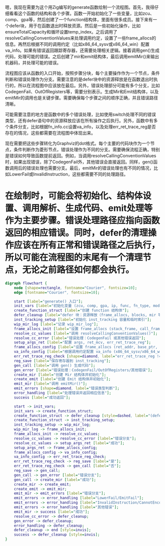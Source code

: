 嗯，我现在需要为这个用Zig编写的generate函数绘制一个流程图。首先，我得仔细看看这个函数的结构和各个步骤。函数一开始初始化了一些变量，比如zcu、comp、gpa等，然后创建了一个function结构体，里面有很多成员。接下来有一个defer块，用于在函数退出时释放资源。然后是一些初始化操作，比如ensureTotalCapacity和循环设置temp_index。之后调用了resolveCallingConventionValues来处理调用约定，设置了一些frame_allocs的信息。再然后根据不同的调用约定（比如x86_64_sysv或x86_64_win）配置va_info。如果有错误返回跟踪寄存器，还需要处理相关逻辑。接着调用gen()生成代码，处理可能的错误。之后创建了mir和emit结构体，最后调用emitMir()来输出机器码，并处理可能的错误。

流程图应该从函数的入口开始，按照步骤分块，每个主要操作作为一个节点，条件判断和错误处理作为分支。需要注意的是defer块中的资源释放是在函数退出时执行的，所以在流程图中应该放在最后。另外，错误处理部分可能有多个分支，比如CodegenFail、OutOfRegisters等，需要分别表示。生成Mir和Emit结构体，以及emitMir的调用也是关键步骤。需要确保每个步骤之间的顺序正确，并且错误路径清晰。

可能需要注意的地方是函数中的多个错误处理，比如使用switch处理不同的错误类型，还有defer语句中的资源释放应该在所有操作之后执行。另外，函数中有多个条件分支，比如根据fn_info.cc设置va_info，以及处理err_ret_trace_reg是否存在的情况，这些都需要在流程图中体现出来。

现在需要把这些步骤转化为Graphviz的dot格式。每个主要的代码块作为一个节点，条件判断作为菱形节点，错误处理作为不同的分支。需要确保流程正确，特别是错误如何导致函数提前返回。例如，当调用resolveCallingConventionValues时，如果出现错误，除了CodegenFail外，其他错误会直接返回。同样，gen()函数调用后的错误处理也需要分支。最后，emitMir的错误处理也有不同的情况，比如LowerFail或InvalidInstruction，这些都需要不同的处理路径。

在绘制时，可能会将初始化、结构体设置、调用解析、生成代码、emit处理等作为主要步骤。错误处理路径应指向函数返回的相应错误。同时，defer的清理操作应该在所有正常和错误路径之后执行，所以可能在流程图的末尾有一个清理节点，无论之前路径如何都会执行。
================================================
```dot
digraph flowchart {
    node [shape=rectangle, fontname="Courier", fontsize=10];
    edge [fontname="Courier", fontsize=10];

    start [label="generate() 入口"];
    init_vars [label="初始化变量 (zcu, comp, gpa, ip, func, fn_type, mod)"];
    create_function_struct [label="创建 function 结构体"];
    defer_cleanup [label="defer 块：资源释放（frame_allocs, blocks, mir 等）"];
    inst_tracking_setup [label="初始化 inst_tracking 容量和临时索引"];
    wip_mir_log [label="记录 wip_mir_log"];
    frame_allocs_init [label="设置 frame_allocs (stack_frame, call_frame)"];
    resolve_cc_values [label="调用 resolveCallingConventionValues()"];
    resolve_cc_error [label="错误处理：CodegenFail 或其他错误返回"];
    setup_args_ret [label="配置 args, ret_mcv, err_ret_trace_reg"];
    frame_allocs_config [label="设置 frame_allocs (ret_addr, base_ptr, args_frame)"];
    va_info_config [label="根据调用约定配置 va_info (x86_64_sysv/x86_64_win)"];
    err_ret_trace_reg_check [shape=diamond, label="err_ret_trace_reg != .none?"];
    reg_save [label="保存寄存器到 inst_tracking"];
    gen_call [label="调用 gen() 生成代码"];
    gen_error [label="错误处理：CodegenFail/OutOfRegisters/其他错误"];
    create_mir [label="创建 Mir 结构体并初始化"];
    create_emit [label="创建 Emit 结构体并初始化"];
    emit_mir [label="调用 emitMir()"];
    emit_errors [shape=diamond, label="错误类型判断"];
    error_handling [label="处理错误并返回相应信息"];
    success [label="成功返回"];

    start -> init_vars;
    init_vars -> create_function_struct;
    create_function_struct -> defer_cleanup [style=dashed, label="(defer)"];
    create_function_struct -> inst_tracking_setup;
    inst_tracking_setup -> wip_mir_log;
    wip_mir_log -> frame_allocs_init;
    frame_allocs_init -> resolve_cc_values;
    resolve_cc_values -> resolve_cc_error [label="错误分支"];
    resolve_cc_values -> setup_args_ret [label="成功"];
    setup_args_ret -> frame_allocs_config;
    frame_allocs_config -> va_info_config;
    va_info_config -> err_ret_trace_reg_check;
    err_ret_trace_reg_check -> reg_save [label="是"];
    err_ret_trace_reg_check -> gen_call [label="否"];
    reg_save -> gen_call;
    gen_call -> gen_error [label="错误分支"];
    gen_call -> create_mir [label="成功"];
    create_mir -> create_emit;
    create_emit -> emit_mir;
    emit_mir -> emit_errors [label="错误分支"];
    emit_errors -> error_handling [label="LowerFail/EmitFail"];
    emit_errors -> error_handling [label="InvalidInstruction/CannotEncode"];
    emit_errors -> error_handling [label="其他错误"];
    emit_mir -> success [label="成功"];
    resolve_cc_error -> defer_cleanup;
    gen_error -> defer_cleanup;
    error_handling -> defer_cleanup;
    defer_cleanup -> end [style=invis];
    success -> defer_cleanup [style=invis];
}
```